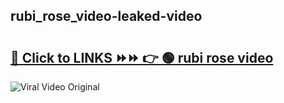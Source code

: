 
 ## rubi_rose_video-leaked-video 

# <h2><a href="https://clipsfans.com/rubi_rose_video&ref=git">🔗 Click to LINKS ⏩⏩ 👉 🟢 rubi rose video </a></h2>

<a href="https://clipsfans.com/rubi_rose_video&ref=git" rel="nofollow" data-target="animated-image.originalLink"><img src="https://i.ibb.co.com/xMMVF88/686577567.gif" alt="Viral Video Original" style="max-width: 100%; display: inline-block;" data-target="animated-image.originalImage"></a>
